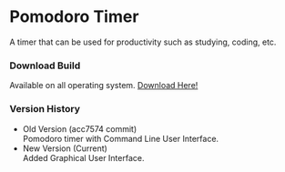# Pomodoro Timer
A timer that can be used for productivity such as studying, coding, etc.

### Download Build 
Available on all operating system. [Download Here!](https://github.com/ffidni/pomodoro-timer/releases/tag/0.1)


### Version History
- Old Version (acc7574 commit)  
Pomodoro timer with Command Line User Interface.
- New Version (Current)  
Added Graphical User Interface.
